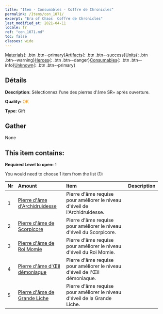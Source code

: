 ```yaml
---
title: "Item - Consumables - Coffre de Chronicles"
permalink: /Items/con_1071/
excerpt: "Era of Chaos  Coffre de Chronicles"
last_modified_at: 2021-04-11
locale: fr
ref: "con_1071.md"
toc: false
classes: wide
---
```

 [Materials](/fr/Items/){: .btn .btn--primary}[Artifacts](/fr/Items/Artifacts/){: .btn .btn--success}[Units](/fr/Items/Units/){: .btn .btn--warning}[Heroes](/fr/Items/Heroes/){: .btn .btn--danger}[Consumables](/fr/Items/Consumables/){: .btn .btn--info}[Unknown](/fr/Items/Unknown/){: .btn .btn--primary}

## Détails
 **Description:** Sélectionnez l'une des pierres d'âme SR+ après ouverture.

 **Quality:** <span style="color: #FF8C00">OK</span>

 **Type:** Gift

## Gather

  None

## This item contains:

 **Required Level to open:** 1

 You would need to choose 1 item from the list (1):

  | Nr | Amount |     Item    | Description |
  |:---|:-------|:------------|:-----------:|
  | 1 | [Pierre d'âme d'Archidruidesse](/fr/Items/unt_296/) | Pierre d'âme requise pour améliorer le niveau d'éveil de l'Archidruidesse. | 
  | 2 | [Pierre d'âme de Scorpicore](/fr/Items/unt_333/) | Pierre d'âme requise pour améliorer le niveau d'éveil du Scorpicore. | 
  | 3 | [Pierre d'âme de Roi Momie](/fr/Items/unt_304/) | Pierre d'âme requise pour améliorer le niveau d'éveil du Roi Momie. | 
  | 4 | [Pierre d'âme d'Œil démoniaque](/fr/Items/unt_330/) | Pierre d'âme requise pour améliorer le niveau d'éveil de l'Œil démoniaque. | 
  | 5 | [Pierre d'âme de Grande Liche](/fr/Items/unt_301/) | Pierre d'âme requise pour améliorer le niveau d'éveil de la Grande Liche. | 
